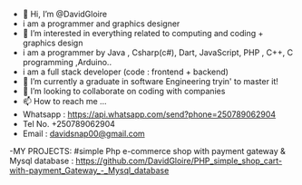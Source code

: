 - 👋 Hi, I’m @DavidGloire
- i am a programmer and graphics designer
- 👀 I’m interested in everything related to computing and coding + graphics design
- i am a programmer by Java , Csharp(c#), Dart, JavaScript, PHP , C++, C programming ,Arduino..
- i am a full stack developer (code : frontend + backend)
- 🌱 I’m currently a graduate in software Engineering tryin' to master it!
- 💞️ I’m looking to collaborate on coding with companies
- 📫 How to reach me ...
- Whatsapp : https://api.whatsapp.com/send?phone=250789062904
- Tel No. +250789062904
- Email : davidsnap00@gmail.com

-MY PROJECTS:
#simple Php e-commerce shop with payment gateway & Mysql database : https://github.com/DavidGloire/PHP_simple_shop_cart-with-payment_Gateway_-_Mysql_database






<!---
DavidGloire/DavidGloire is a ✨ special ✨ repository because its `README.md` (this file) appears on your GitHub profile.
You can click the Preview link to take a look at your changes.
--->
